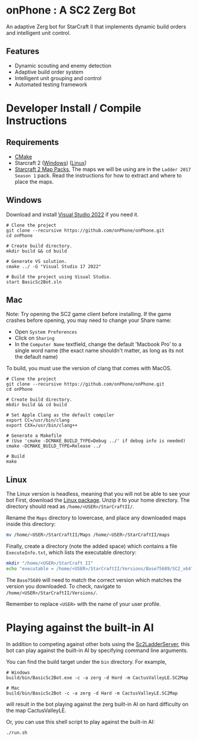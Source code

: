 # onPhone : A SC2 Zerg Bot

An adaptive Zerg bot for StarCraft II that implements dynamic build orders and intelligent unit control.

## Features

- Dynamic scouting and enemy detection
- Adaptive build order system
- Intelligent unit grouping and control
- Automated testing framework

# Developer Install / Compile Instructions

## Requirements

- [CMake](https://cmake.org/download/)
- Starcraft 2 ([Windows](https://starcraft2.com/en-us/)) ([Linux](https://github.com/Blizzard/s2client-proto#linux-packages))
- [Starcraft 2 Map Packs](https://github.com/Blizzard/s2client-proto#map-packs), The maps we will be using are in the `Ladder 2017 Season 1` pack. Read the instructions for how to extract and where to place the maps.

## Windows

Download and install [Visual Studio 2022](https://www.visualstudio.com/downloads/) if you need it.

```shell
# Clone the project
git clone --recursive https://github.com/onPhone/onPhone.git
cd onPhone

# Create build directory.
mkdir build && cd build

# Generate VS solution.
cmake ../ -G "Visual Studio 17 2022"

# Build the project using Visual Studio.
start BasicSc2Bot.sln
```

## Mac

Note: Try opening the SC2 game client before installing. If the game crashes before opening, you may need to change your Share name:

- Open `System Preferences`
- Click on `Sharing`
- In the `Computer Name` textfield, change the default 'Macbook Pro' to a single word name (the exact name shouldn't matter, as long as its not the default name)

To build, you must use the version of clang that comes with MacOS.

```shell
# Clone the project
git clone --recursive https://github.com/onPhone/onPhone.git
cd onPhone

# Create build directory.
mkdir build && cd build

# Set Apple Clang as the default compiler
export CC=/usr/bin/clang
export CXX=/usr/bin/clang++

# Generate a Makefile
# (Use 'cmake -DCMAKE_BUILD_TYPE=Debug ../' if debug info is needed)
cmake -DCMAKE_BUILD_TYPE=Release ../

# Build
make
```

## Linux

The Linux version is headless, meaning that you will not be able to see your bot
First, download the [Linux package](https://github.com/Blizzard/s2client-proto#linux-packages).
Unzip it to your home directory.
The directory should read as `/home/<USER>/StarCraftII/`.

Rename the `Maps` directory to lowercase, and place any downloaded maps inside this directory:

```bash
mv /home/<USER>/StarCraftII/Maps /home/<USER>/StarCraftII/maps
```

Finally, create a directory (note the added space) which contains a file `ExecuteInfo.txt`, which lists the executable directory:

```bash
mkdir "/home/<USER>/StarCraft II"
echo "executable = /home/<USER>/StarCraftII/Versions/Base75689/SC2_x64" > "/home/<USER>/StarCraft II/ExecuteInfo.txt"
```

The `Base75689` will need to match the correct version which matches the version you downloaded. To check, navigate to `/home/<USER>/StarCraftII/Versions/`.

Remember to replace `<USER>` with the name of your user profile.

# Playing against the built-in AI

In addition to competing against other bots using the [Sc2LadderServer](https://github.com/solinas/Sc2LadderServer), this bot can play against the built-in
AI by specifying command line arguments.

You can find the build target under the `bin` directory. For example,

```shell
# Windows
build/bin/BasicSc2Bot.exe -c -a zerg -d Hard -m CactusValleyLE.SC2Map

# Mac
build/bin/BasicSc2Bot -c -a zerg -d Hard -m CactusValleyLE.SC2Map
```

will result in the bot playing against the zerg built-in AI on hard difficulty on the map CactusValleyLE.

Or, you can use this shell script to play against the built-in AI:

```shell
./run.sh
```
